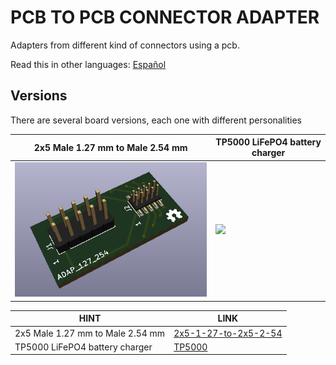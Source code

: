 # PCB TO PCB CONNECTOR ADAPTER

Adapters from different kind of connectors using a pcb.

Read this in other languages: [Español](/assets/markdown/README.es.md)

## Versions

There are several board versions, each one with different personalities

2x5 Male 1.27 mm to Male 2.54 mm                               | TP5000 LiFePO4 battery charger                
---------------------------------------------------------------|-----------------------------------------------
![](/2x5-1-27-to-2x5-2-54/assets/img/2x5-1-27-to-2x5-2-54.png) | ![](/tp5000/assets/img/tp5000-module.jpg) 


| HINT                            | LINK                                     
|---------------------------------|-----------------------------
| 2x5 Male 1.27 mm to Male 2.54 mm| [2x5-1-27-to-2x5-2-54](/2x5-1-27-to-2x5-2-54/)  
| TP5000 LiFePO4 battery charger  | [TP5000](/tp5000/)  




